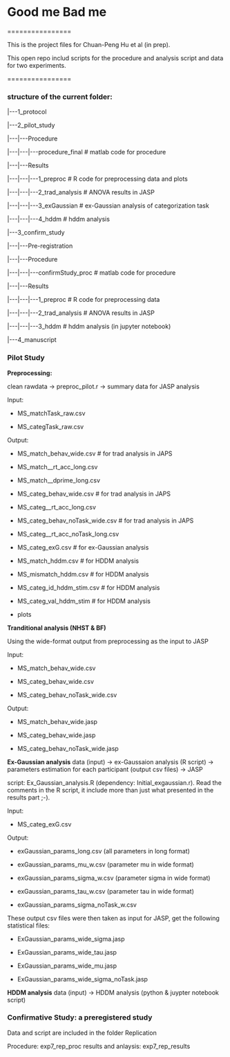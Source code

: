 # Good me Bad me

================

This is the project files for Chuan-Peng Hu et al (in prep).

This open repo includ scripts for the procedure and analysis script and data for two experiments.

================

### structure of the current folder:

|---1_protocol

|---2_pilot_study

|---|---Procedure

|---|---|---procedure_final    # matlab code for procedure

|---|---Results

|---|---|---1_preproc          # R code for preprocessing data and plots

|---|---|---2_trad_analysis    # ANOVA results in JASP

|---|---|---3_exGaussian       # ex-Gaussian analysis of categorization task

|---|---|---4_hddm             # hddm analysis

|---3_confirm_study

|---|---Pre-registration

|---|---Procedure

|---|---|---confirmStudy_proc # matlab code for procedure

|---|---Results

|---|---|---1_preproc         # R code for preprocessing data

|---|---|---2_trad_analysis   # ANOVA results in JASP

|---|---|---3_hddm            # hddm analysis (in jupyter notebook)

|---4_manuscript


### Pilot Study

**Preprocessing:**

clean rawdata -> preproc_pilot.r -> summary data for JASP analysis

Input:

- MS_matchTask_raw.csv

- MS_categTask_raw.csv

Output:

- MS_match_behav_wide.csv          # for trad analysis in JAPS

- MS_match__rt_acc_long.csv

- MS_match__dprime_long.csv

- MS_categ_behav_wide.csv          # for trad analysis in JAPS

- MS_categ__rt_acc_long.csv

- MS_categ_behav_noTask_wide.csv   # for trad analysis in JAPS

- MS_categ__rt_acc_noTask_long.csv

- MS_categ_exG.csv                 # for ex-Gaussian analysis

- MS_match_hddm.csv                # for HDDM analysis

- MS_mismatch_hddm.csv             # for HDDM analysis

- MS_categ_id_hddm_stim.csv        # for HDDM analysis

- MS_categ_val_hddm_stim           # for HDDM analysis

- plots

**Tranditional analysis (NHST & BF)**

Using the wide-format output from preprocessing as the input to JASP

Input:

- MS_match_behav_wide.csv

- MS_categ_behav_wide.csv

- MS_categ_behav_noTask_wide.csv

Output:

- MS_match_behav_wide.jasp

- MS_categ_behav_wide.jasp

- MS_categ_behav_noTask_wide.jasp

**Ex-Gaussian analysis**
data (input) -> ex-Gaussaion analysis (R script) -> parameters estimation for each participant (output csv files) -> JASP

script: Ex_Gaussian_analysis.R (dependency: Initial_exgaussian.r). Read the comments in the R script, it include more than just what presented in the results part ;-).

Input:

- MS_categ_exG.csv

Output:

- exGaussian_params_long.csv  (all parameters in long format)

- exGaussian_params_mu_w.csv    (parameter mu in wide format)

- exGaussian_params_sigma_w.csv (parameter sigma in wide format)

- exGaussian_params_tau_w.csv   (parameter tau in wide format)

- exGaussian_params_sigma_noTask_w.csv

These output csv files were then taken as input for JASP, get the following statistical files:

- ExGaussian_params_wide_sigma.jasp

- ExGaussian_params_wide_tau.jasp

- ExGaussian_params_wide_mu.jasp

- ExGaussian_params_wide_sigma_noTask.jasp

**HDDM analysis**
data (input) -> HDDM analysis (python & juypter notebook script)



### Confirmative Study: a preregistered study

Data and script are included in the folder Replication

Procedure: exp7_rep_proc
results and anlaysis: exp7_rep_results